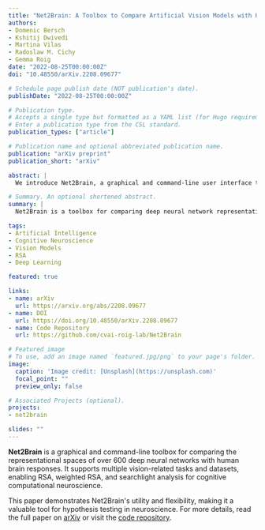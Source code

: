 ```yaml
---
title: "Net2Brain: A Toolbox to Compare Artificial Vision Models with Human Brain Responses"
authors:
- Domenic Bersch
- Kshitij Dwivedi
- Martina Vilas
- Radoslaw M. Cichy
- Gemma Roig
date: "2022-08-25T00:00:00Z"
doi: "10.48550/arXiv.2208.09677"

# Schedule page publish date (NOT publication's date).
publishDate: "2022-08-25T00:00:00Z"

# Publication type.
# Accepts a single type but formatted as a YAML list (for Hugo requirements).
# Enter a publication type from the CSL standard.
publication_types: ["article"]

# Publication name and optional abbreviated publication name.
publication: "arXiv preprint"
publication_short: "arXiv"

abstract: |
  We introduce Net2Brain, a graphical and command-line user interface toolbox for comparing the representational spaces of artificial deep neural networks (DNNs) and human brain recordings. Net2Brain supports activations from over 600 DNNs trained on diverse vision-related tasks (e.g., semantic segmentation, depth estimation, action recognition), for both image and video datasets. It computes representational dissimilarity matrices (RDMs) from activations and compares them to brain recordings using representational similarity analysis (RSA), weighted RSA, and searchlight search. The toolbox also allows integration of new stimuli and brain recording datasets. An example demonstrates its utility for testing cognitive computational neuroscience hypotheses.

# Summary. An optional shortened abstract.
summary: |
  Net2Brain is a toolbox for comparing deep neural network representations with human brain recordings using RSA, enabling cognitive computational neuroscience studies.

tags:
- Artificial Intelligence
- Cognitive Neuroscience
- Vision Models
- RSA
- Deep Learning

featured: true

links:
- name: arXiv
  url: https://arxiv.org/abs/2208.09677
- name: DOI
  url: https://doi.org/10.48550/arXiv.2208.09677
- name: Code Repository
  url: https://github.com/cvai-roig-lab/Net2Brain

# Featured image
# To use, add an image named `featured.jpg/png` to your page's folder. 
image:
  caption: 'Image credit: [Unsplash](https://unsplash.com)'
  focal_point: ""
  preview_only: false

# Associated Projects (optional).
projects:
- net2brain

slides: ""
---
```


**Net2Brain** is a graphical and command-line toolbox for comparing the representational spaces of over 600 deep neural networks with human brain responses. It supports multiple vision-related tasks and datasets, enabling RSA, weighted RSA, and searchlight analysis for cognitive computational neuroscience.

This paper demonstrates Net2Brain's utility and flexibility, making it a valuable tool for hypothesis testing in neuroscience. For more details, read the full paper on [arXiv](https://arxiv.org/abs/2208.09677) or visit the [code repository](https://github.com).
